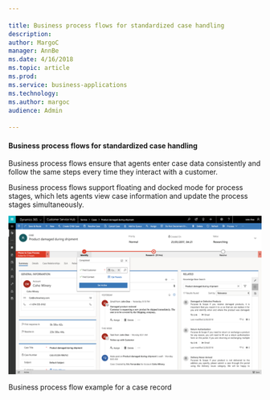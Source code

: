 ```yaml
---

title: Business process flows for standardized case handling
description: 
author: MargoC
manager: AnnBe
ms.date: 4/16/2018
ms.topic: article
ms.prod: 
ms.service: business-applications
ms.technology: 
ms.author: margoc
audience: Admin

---
```

#### Business process flows for standardized case handling

Business process flows ensure that agents enter case data consistently and
follow the same steps every time they interact with a customer.

Business process flows support floating and docked mode for process stages,
which lets agents view case information and update the process stages
simultaneously.

![A screenshot of a business process flow example for a case record](media/business-process-flows-for-standardized-case-handling-1.png "A screenshot of a business process flow example for a case record")
<!-- picture -->


Business process flow example for a case record


